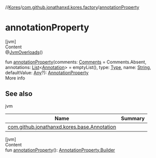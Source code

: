 //[Kores](../index.md)/[com.github.jonathanxd.kores.factory](index.md)/[annotationProperty](annotation-property.md)



# annotationProperty  
[jvm]  
Content  
@[JvmOverloads](https://kotlinlang.org/api/latest/jvm/stdlib/kotlin.jvm/-jvm-overloads/index.html)()  
  
fun [annotationProperty](annotation-property.md)(comments: [Comments](../com.github.jonathanxd.kores.base.comment/-comments/index.md) = Comments.Absent, annotations: [List](https://kotlinlang.org/api/latest/jvm/stdlib/kotlin.collections/-list/index.html)<[Annotation](../com.github.jonathanxd.kores.base/-annotation/index.md)> = emptyList(), type: [Type](https://docs.oracle.com/javase/8/docs/api/java/lang/reflect/Type.html), name: [String](https://kotlinlang.org/api/latest/jvm/stdlib/kotlin/-string/index.html), defaultValue: [Any](https://kotlinlang.org/api/latest/jvm/stdlib/kotlin/-any/index.html)?): [AnnotationProperty](../com.github.jonathanxd.kores.base/-annotation-property/index.md)  
More info  


## See also  
  
jvm  
  
|  Name|  Summary| 
|---|---|
| <a name="com.github.jonathanxd.kores.factory//annotationProperty/#com.github.jonathanxd.kores.base.comment.Comments#kotlin.collections.List[com.github.jonathanxd.kores.base.Annotation]#java.lang.reflect.Type#kotlin.String#kotlin.Any?/PointingToDeclaration/"></a>[com.github.jonathanxd.kores.base.Annotation](../com.github.jonathanxd.kores.base/-annotation/index.md)| <a name="com.github.jonathanxd.kores.factory//annotationProperty/#com.github.jonathanxd.kores.base.comment.Comments#kotlin.collections.List[com.github.jonathanxd.kores.base.Annotation]#java.lang.reflect.Type#kotlin.String#kotlin.Any?/PointingToDeclaration/"></a>
  
  


[jvm]  
Content  
fun [annotationProperty](annotation-property.md)(): [AnnotationProperty.Builder](../com.github.jonathanxd.kores.base/-annotation-property/-builder/index.md)  




